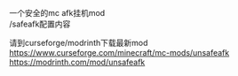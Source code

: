 一个安全的mc afk挂机mod  
/safeafk配置内容  

请到curseforge/modrinth下载最新mod
https://www.curseforge.com/minecraft/mc-mods/unsafeafk
https://modrinth.com/mod/unsafeafk
